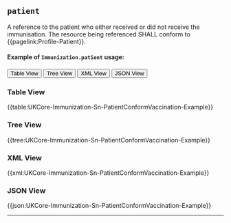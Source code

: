## `patient`

A reference to the patient who either received or did not receive the immunisation. The resource being referenced SHALL conform to {{pagelink:Profile-Patient}}.

#### Example of `Immunization.patient` usage:
<div class="tab">
 <button class="tablinks active" onclick="openTab(event, 'Table View')">Table View</button>
  <button class="tablinks" onclick="openTab(event, 'Tree View')">Tree View</button>
  <button class="tablinks" onclick="openTab(event, 'XML View')">XML View</button>
  <button class="tablinks" onclick="openTab(event, 'JSON View')">JSON View</button>
</div>

<div id="Table View" class="tabcontent" style="display:block">
  <h3>Table View</h3>
{{table:UKCore-Immunization-Sn-PatientConformVaccination-Example}}
</div>

<div id="Tree View" class="tabcontent">
  <h3>Tree View</h3>
{{tree:UKCore-Immunization-Sn-PatientConformVaccination-Example}}
</div>

<div id="XML View" class="tabcontent">
  <h3>XML View</h3>
{{xml:UKCore-Immunization-Sn-PatientConformVaccination-Example}}
</div>

<div id="JSON View" class="tabcontent">
  <h3>JSON View</h3>
{{json:UKCore-Immunization-Sn-PatientConformVaccination-Example}}
</div>

---